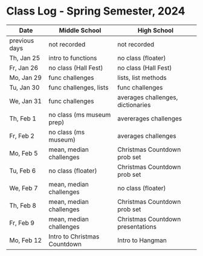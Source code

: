 # Class Log - Spring Semester, 2024

| Date          | Middle School                | High School                       |
| ------------- | ---------------------------- | --------------------------------- |
| previous days | not recorded                 | not recorded                      |
| Th, Jan 25    | intro to functions           | no class (floater)                |
| Fr, Jan 26    | no class (Hall Fest)         | no class (Hall Fest)              |
| Mo, Jan 29    | func challenges              | lists, list methods               |
| Tu, Jan 30    | func challenges, lists       | func challenges                   |
| We, Jan 31    | func challenges              | averages challenges, dictionaries |
| Th, Feb 1     | no class (ms museum prep)    | avererages challenges             |
| Fr, Feb 2     | no class (ms museum)         | averages challenges               |
| Mo, Feb 5     | mean, median challenges      | Christmas Countdown prob set      |
| Tu, Feb 6     | no class (floater)           | Christmas Countdown prob set      |
| We, Feb 7     | mean, median challenges      | no class (floater)                |
| Th, Feb 8     | mean, median challenges      | Christmas Countdown prob set      |
| Fr, Feb 9     | mean, median challenges      | Christmas Countdown presentations |
| Mo, Feb 12    | Intro to Christmas Countdown | Intro to Hangman                  |
